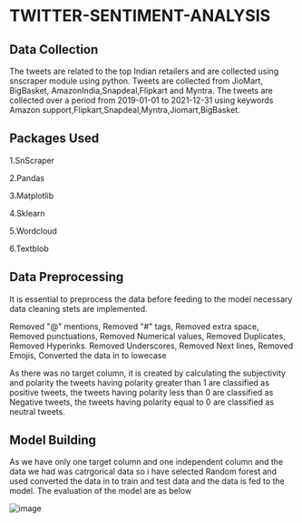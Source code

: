 # TWITTER-SENTIMENT-ANALYSIS

## Data Collection

The tweets are related to the top Indian retailers and are collected using snscraper module using python. 
Tweets are collected from  JioMart, BigBasket, AmazonIndia,Snapdeal,Flipkart and Myntra.
The tweets are collected over a period  from 2019-01-01 to 2021-12-31 using keywords Amazon support,Flipkart,Snapdeal,Myntra,Jiomart,BigBasket.


## Packages Used

1.SnScraper

2.Pandas

3.Matplotlib


4.Sklearn


5.Wordcloud


6.Textblob

## Data Preprocessing

It is essential to preprocess the data before feeding to the model necessary data cleaning stets are implemented.

Removed "@" mentions,
Removed "#" tags,
Removed extra space,
Removed punctuations,
Removed Numerical values,
Removed Duplicates,
Removed Hyperinks.
Removed Underscores,
Removed Next lines,
Removed Emojis,
Converted the data in to lowecase

As there was no target column, it is created by calculating the subjectivity and polarity the tweets having polarity greater than 1 are classified as positive tweets, the tweets having polarity less than 0 are classified as Negative tweets, the tweets having polarity equal to 0 are classified as neutral tweets.

## Model Building

As we have only one target column and one independent column and the data we had was catrgorical data so i have selected Random forest and used converted the data in to train and test data and the data is fed to the model. The evaluation of the model are as below
                
![image](https://user-images.githubusercontent.com/75555487/153761788-cfbd2a47-a65a-437f-8a4b-0f0361bfe2f2.png)



